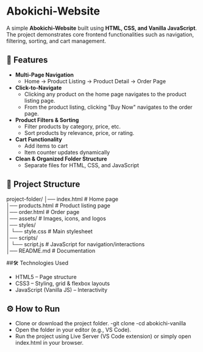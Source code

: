 # Abokichi-Website
A simple **Abokichi-Website** built using **HTML, CSS, and Vanilla JavaScript**.  
The project demonstrates core frontend functionalities such as navigation, filtering, sorting, and cart management.

## 🚀 Features
- **Multi-Page Navigation**
  - Home → Product Listing → Product Detail → Order Page
- **Click-to-Navigate**
  - Clicking any product on the home page navigates to the product listing page.
  - From the product listing, clicking "Buy Now" navigates to the order page.
- **Product Filters & Sorting**
  - Filter products by category, price, etc.
  - Sort products by relevance, price, or rating.
- **Cart Functionality**
  - Add items to cart
  - Item counter updates dynamically
- **Clean & Organized Folder Structure**
  - Separate files for HTML, CSS, and JavaScript

## 📂 Project Structure
project-folder/
│── index.html           # Home page  
│── products.html        # Product listing page  
│── order.html           # Order page  
│── assets/              # Images, icons, and logos  
│── styles/  
│    └── style.css       # Main stylesheet  
│── scripts/  
│    └── script.js       # JavaScript for navigation/interactions  
│── README.md            # Documentation  

##🛠️ Technologies Used
- HTML5 – Page structure
- CSS3 – Styling, grid & flexbox layouts
- JavaScript (Vanilla JS) – Interactivity

## ⚙️ How to Run
- Clone or download the project folder.
  -git clone <repo-link>
  -cd abokichi-vanilla
- Open the folder in your editor (e.g., VS Code).
- Run the project using Live Server (VS Code extension) or simply open index.html in your browser.

